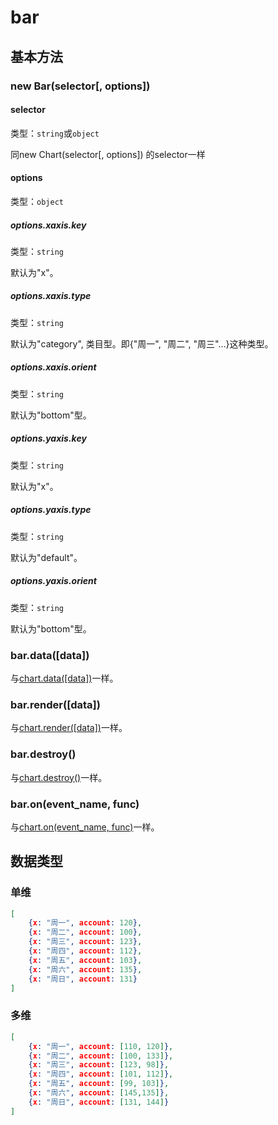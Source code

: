 # bar

## 基本方法

### new Bar(selector[, options])

#### selector
类型：`string`或`object`

同new Chart(selector[, options]) 的selector一样

#### options
类型：`object`

##### options.xaxis.key
类型：`string`

默认为"x"。

##### options.xaxis.type
类型：`string`

默认为"category", 类目型。即{"周一", "周二", "周三"...}这种类型。

##### options.xaxis.orient
类型：`string`

默认为"bottom"型。

##### options.yaxis.key
类型：`string`

默认为"x"。

##### options.yaxis.type
类型：`string`

默认为"default"。

##### options.yaxis.orient
类型：`string`

默认为"bottom"型。

### bar.data([data])
与[chart.data([data])](./chart.md)一样。

### bar.render([data])

与[chart.render([data])](./chart.md)一样。


### bar.destroy()
与[chart.destroy()](./chart.md)一样。

### bar.on(event_name, func)
与[chart.on(event_name, func)](./chart.md)一样。

## 数据类型

### 单维
```json
[
    {x: "周一", account: 120},
    {x: "周二", account: 100},
    {x: "周三", account: 123},
    {x: "周四", account: 112},
    {x: "周五", account: 103},
    {x: "周六", account: 135},
    {x: "周日", account: 131}
]
```

### 多维
```json
[
    {x: "周一", account: [110, 120]},
    {x: "周二", account: [100, 133]},
    {x: "周三", account: [123, 98]},
    {x: "周四", account: [101, 112]},
    {x: "周五", account: [99, 103]},
    {x: "周六", account: [145,135]},
    {x: "周日", account: [131, 144]}
]
```

